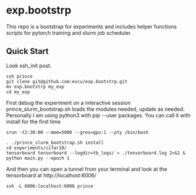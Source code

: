 # exp.bootstrp
This repo is a bootstrap for experiments and includes helper functions scripts for pytorch training and slurm job scheduler.

## Quick Start
Look ssh_init post.

```
ssh prince
git clone git@github.com:evcu/exp.bootstrp.git
mv exp.bootstrp my_exp
cd my_exp
```

First debug the experiment on a interactive session
prince_slurm_bootstrap.sh loads the modules needed, update as needed.
Personally I am using python3 with pip --user packages. You can call it with install for the first time

```
srun -t2:30:00 --mem=5000 --gres=gpu:1 --pty /bin/bash

. ./prince_slurm_bootstrap.sh install
cd experiments/cifar10/
tensorboard tensorboard --logdir=tb_logs/ > ./tensorboard.log 2>&1 &
python main.py --epoch 1
```

And then you can open a tunnel from your terminal and look at the tensorboard at http://localhost:6006/
```
ssh -L 6006:localhost:6006 prince
```

